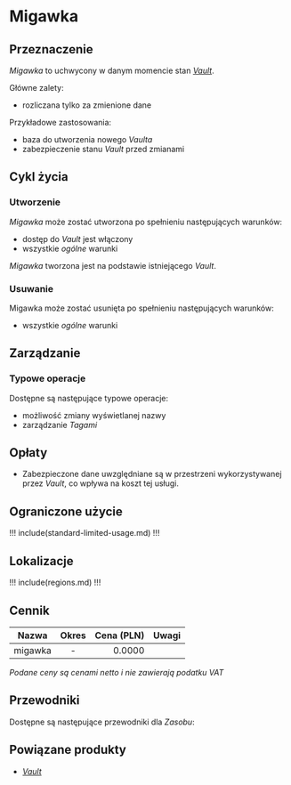 # Migawka

## Przeznaczenie

*Migawka* to uchwycony w danym momencie stan *[Vault](/resource/storage/vault.md)*. 
<!-- TODO: Skąd się wzięła nazwa "Vault"? -->

Główne zalety:
* rozliczana tylko za zmienione dane

Przykładowe zastosowania:
* baza do utworzenia nowego *Vaulta*
* zabezpieczenie stanu *Vault* przed zmianami

## Cykl życia

### Utworzenie

*Migawka* może zostać utworzona po spełnieniu następujących warunków: 

* dostęp do *Vault* jest włączony
* wszystkie *ogólne* warunki

*Migawka* tworzona jest na podstawie istniejącego *Vault*.

### Usuwanie

Migawka może zostać usunięta po spełnieniu następujących warunków: 

* wszystkie *ogólne* warunki

## Zarządzanie

### Typowe operacje

Dostępne są następujące typowe operacje:

* możliwość zmiany wyświetlanej nazwy
* zarządzanie *Tagami*

## Opłaty

* Zabezpieczone dane uwzględniane są w przestrzeni wykorzystywanej przez *Vault*, co wpływa na koszt tej usługi.

## Ograniczone użycie

!!! include(standard-limited-usage.md) !!!

## Lokalizacje

!!! include(regions.md) !!!

## Cennik

Nazwa              | Okres  | Cena (PLN) | Uwagi
------------------ | :----: | ---------: | :----:
migawka            |   -    |     0.0000 | 

*Podane ceny są cenami netto i nie zawierają podatku VAT*

## Przewodniki

Dostępne są następujące przewodniki dla *Zasobu*:

<PageList path_re="guide/storage/snapshot/"/>

## Powiązane produkty

* *[Vault](/resource/storage/vault.md)*